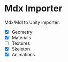 # Mdx Importer

Mdx/Mdl to Unity importer.

- [x] Geometry
- [x] Materials
- [ ] Textures
- [x] Skeleton
- [x] Animations